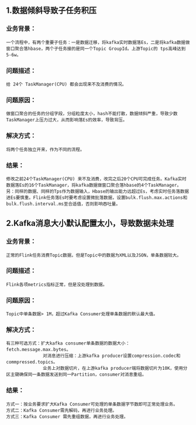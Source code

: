 ## 1.数据倾斜导致子任务积压

### 业务背景：

    一个流程中，有两个重要子任务：一是数据迁移，将kafka实时数据落Es，二是将kafka数据做窗口聚合落hbase，两个子任务接的是同一个Topic GroupId。上游Topic的 tps高峰达到5-6w。
    
### 问题描述：
    
    给 24个 TaskManager(CPU) 都会出现来不及消费的情况。
    
### 问题原因：

    做窗口聚合的任务的分组字段，分组粒度太小，hash不能打散，数据倾斜严重，导致少数TaskManager上压力过大，从而影响落Es的效率，导致背压。
    
### 解决方式：

    将两个任务独立开来，作为不同的流程。
    
### 结果：

    修改之前24个TaskManager(CPU) 来不及消费，改完之后20个CPU可完成任务。Kafka实时数据落Es的16个TaskManager，将kafka数据做窗口聚合落hbase的4个TaskManager。
    另：同样的数据、同样的Tps作为数据输入，Hbase的输出能力远超过Es，考虑实时任务落数据进Es要慎重。Flink任务落Es时要考虑设置微批落数据，设置bulk.flush.max.actions和bulk.flush.interval.ms至合适值，否则影响吞吐量。
    
    
    
## 2.Kafka消息大小默认配置太小，导致数据未处理

### 业务背景：

    正常的Flink任务消费Topic数据，但是Topic中的数据为XML以及JSON，单条数据较大。
    
### 问题描述：

    Flink各项metrics指标正常，但是没处理到数据。
    
### 问题原因：
    
    Topic中单条数据> 1M，超过Kafka Consumer处理单条数据的默认最大值。
    
### 解决方式：

    有三种可选方式：扩大kafka consumer单条数据的数据大小：fetch.message.max.bytes。
                  对消息进行压缩：上游kafka producer设置compression.codec和commpressed.topics。
                  业务上对数据切片，在上游kafka producer端将数据切片为10K，使用分区主键确保同一条数据发送到同一Partition，consumer对消息重组。
                  
### 结果：

    方式一：按业务要求扩大Kafka Consumer可处理的单条数据字节数即可正常处理业务。
    方式二：Kafka Consumer需先解码，再进行业务处理。
    方式三：Kafka Consumer 需先重组数据，再进行业务处理。
    
    
